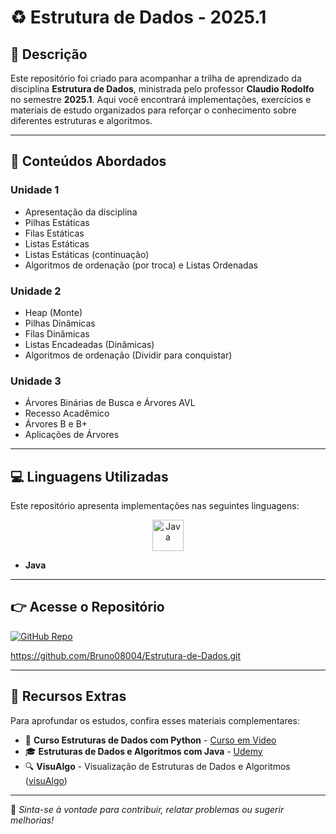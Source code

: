 # ♻️ Estrutura de Dados - 2025.1

## 📃 Descrição
Este repositório foi criado para acompanhar a trilha de aprendizado da disciplina **Estrutura de Dados**, ministrada pelo professor **Claudio Rodolfo** no semestre **2025.1**. Aqui você encontrará implementações, exercícios e materiais de estudo organizados para reforçar o conhecimento sobre diferentes estruturas e algoritmos.

---

## 🔮 Conteúdos Abordados

### Unidade 1
- Apresentação da disciplina
- Pilhas Estáticas
- Filas Estáticas
- Listas Estáticas
- Listas Estáticas (continuação)
- Algoritmos de ordenação (por troca) e Listas Ordenadas

### Unidade 2
- Heap (Monte)
- Pilhas Dinâmicas
- Filas Dinâmicas
- Listas Encadeadas (Dinâmicas)
- Algoritmos de ordenação (Dividir para conquistar)

### Unidade 3
- Árvores Binárias de Busca e Árvores AVL
- Recesso Acadêmico
- Árvores B e B+
- Aplicações de Árvores

---

## 💻 Linguagens Utilizadas

Este repositório apresenta implementações nas seguintes linguagens:

<div align="center">
  <img src="https://cdn.jsdelivr.net/gh/devicons/devicon/icons/java/java-original.svg" width="50" height="50" alt="Java" />
</div>

- **Java**
  
---

## 👉 Acesse o Repositório

[![GitHub Repo](https://img.shields.io/badge/Acessar%20Reposit%C3%B3rio-GitHub-black?style=for-the-badge&logo=github)](https://github.com/Bruno08004/Estrutura-de-Dados)

https://github.com/Bruno08004/Estrutura-de-Dados.git

---

## 📖 Recursos Extras

Para aprofundar os estudos, confira esses materiais complementares:

- 🔖 **Curso Estruturas de Dados com Python** - [Curso em Video](https://www.cursoemvideo.com/)
- 🎓 **Estruturas de Dados e Algoritmos com Java** - [Udemy](https://www.udemy.com/)
- 🔍 **VisuAlgo** - Visualização de Estruturas de Dados e Algoritmos ([visuAlgo](https://visualgo.net/en))

---

🌟 _Sinta-se à vontade para contribuir, relatar problemas ou sugerir melhorias!_

